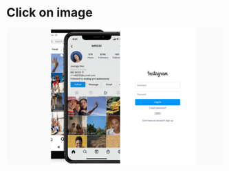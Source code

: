 <h1> Click on image </h1>

<a href="https://instagram-three-mauve.vercel.app/"> <img src="insta.png"/> </a>
